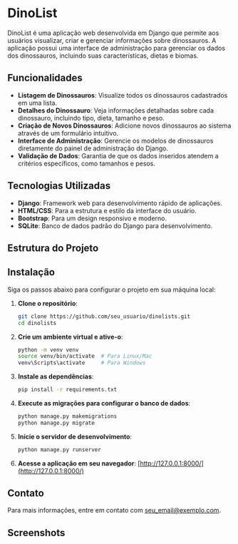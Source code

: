 # DinoList

DinoList é uma aplicação web desenvolvida em Django que permite aos usuários visualizar, criar e gerenciar informações sobre dinossauros. A aplicação possui uma interface de administração para gerenciar os dados dos dinossauros, incluindo suas características, dietas e biomas.

## Funcionalidades

- **Listagem de Dinossauros**: Visualize todos os dinossauros cadastrados em uma lista.
- **Detalhes do Dinossauro**: Veja informações detalhadas sobre cada dinossauro, incluindo tipo, dieta, tamanho e peso.
- **Criação de Novos Dinossauros**: Adicione novos dinossauros ao sistema através de um formulário intuitivo.
- **Interface de Administração**: Gerencie os modelos de dinossauros diretamente do painel de administração do Django.
- **Validação de Dados**: Garantia de que os dados inseridos atendem a critérios específicos, como tamanhos e pesos.

## Tecnologias Utilizadas

- **Django**: Framework web para desenvolvimento rápido de aplicações.
- **HTML/CSS**: Para a estrutura e estilo da interface do usuário.
- **Bootstrap**: Para um design responsivo e moderno.
- **SQLite**: Banco de dados padrão do Django para desenvolvimento.

## Estrutura do Projeto

## Instalação

Siga os passos abaixo para configurar o projeto em sua máquina local:

1. **Clone o repositório**:
   ```bash
   git clone https://github.com/seu_usuario/dinolists.git
   cd dinolists
   ```

2. **Crie um ambiente virtual e ative-o**:
   ```bash
   python -m venv venv
   source venv/bin/activate  # Para Linux/Mac
   venv\Scripts\activate     # Para Windows
   ```

3. **Instale as dependências**:
   ```bash
   pip install -r requirements.txt
   ```

4. **Execute as migrações para configurar o banco de dados**:
   ```bash
   python manage.py makemigrations
   python manage.py migrate
   ```

5. **Inicie o servidor de desenvolvimento**:
   ```bash
   python manage.py runserver
   ```

6. **Acesse a aplicação em seu navegador**: [http://127.0.0.1:8000/](http://127.0.0.1:8000/)

## Contato

Para mais informações, entre em contato com [seu_email@exemplo.com](mailto:seu_email@exemplo.com).

## Screenshots


